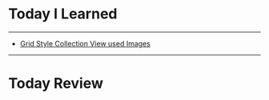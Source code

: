 # Today I Learned

---

- [Grid Style Collection View used Images](https://github.com/VincentGeranium/Swift-Study/tree/master/2019-08-19-GridStyleCollectionViewExample)

---

# Today Review
